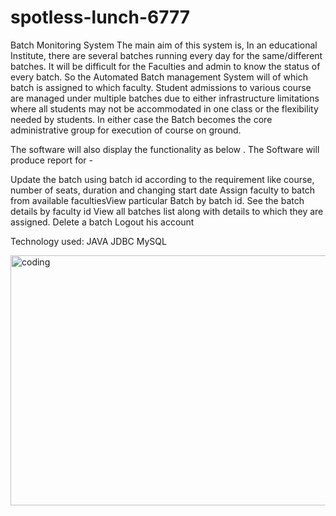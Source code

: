 # spotless-lunch-6777

Batch Monitoring System
The main aim of this system is, In an educational Institute, there are several batches running every day for the same/different batches. It will be difficult for the Faculties and admin to know the status of every batch. So the Automated Batch management System will of which batch is
assigned to which faculty.
Student admissions to various course are managed under multiple batches due to either infrastructure limitations where all students may not be accommodated in one class or the flexibility needed by students. In either case the Batch becomes the core administrative group for execution of course on ground.


The software will also display the functionality as below . The Software will produce report for -

Update the batch using batch id according to the requirement like course, number of
seats, duration and changing start date
Assign faculty to batch from available facultiesView particular Batch by batch id.
See the batch details by faculty id
View all batches list along with details to which they are assigned.
Delete a batch
Logout his account


Technology used:
JAVA
JDBC
MySQL

<img align="right" alt="coding" width="1100" Height="400" src="https://user-images.githubusercontent.com/87129673/212978835-a169a8e7-e92f-43a1-af15-6922438fd43b.png">
